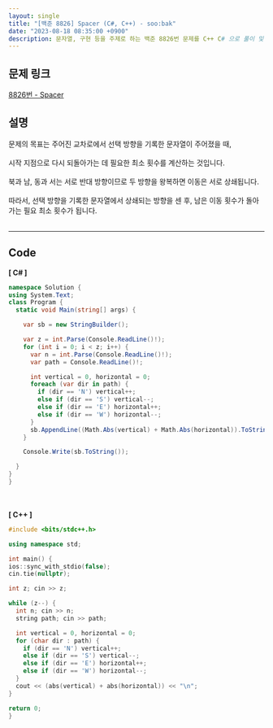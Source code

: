 ```yaml
---
layout: single
title: "[백준 8826] Spacer (C#, C++) - soo:bak"
date: "2023-08-18 08:35:00 +0900"
description: 문자열, 구현 등을 주제로 하는 백준 8826번 문제를 C++ C# 으로 풀이 및 해설
---
```


## 문제 링크
  [8826번 - Spacer](https://www.acmicpc.net/problem/8826)

## 설명
문제의 목표는 주어진 교차로에서 선택 방향을 기록한 문자열이 주어졌을 때, <br>
<br>
시작 지점으로 다시 되돌아가는 데 필요한 최소 횟수를 계산하는 것입니다. <br>
<br>
북과 남, 동과 서는 서로 반대 방향이므로 두 방향을 왕복하면 이동은 서로 상쇄됩니다.<br>
<br>
따라서, 선택 방향을 기록한 문자열에서 상쇄되는 방향을 센 후, 남은 이동 횟수가 돌아가는 필요 최소 횟수가 됩니다.<br>
<br>
- - -

## Code
<b>[ C# ] </b>
<br>

  ```c#
namespace Solution {
  using System.Text;
  class Program {
    static void Main(string[] args) {

      var sb = new StringBuilder();

      var z = int.Parse(Console.ReadLine()!);
      for (int i = 0; i < z; i++) {
        var n = int.Parse(Console.ReadLine()!);
        var path = Console.ReadLine()!;

        int vertical = 0, horizontal = 0;
        foreach (var dir in path) {
          if (dir == 'N') vertical++;
          else if (dir == 'S') vertical--;
          else if (dir == 'E') horizontal++;
          else if (dir == 'W') horizontal--;
        }
        sb.AppendLine((Math.Abs(vertical) + Math.Abs(horizontal)).ToString());
      }

      Console.Write(sb.ToString());

    }
  }
}
  ```
<br><br>
<b>[ C++ ] </b>
<br>

  ```c++
#include <bits/stdc++.h>

using namespace std;

int main() {
  ios::sync_with_stdio(false);
  cin.tie(nullptr);

  int z; cin >> z;

  while (z--) {
    int n; cin >> n;
    string path; cin >> path;

    int vertical = 0, horizontal = 0;
    for (char dir : path) {
      if (dir == 'N') vertical++;
      else if (dir == 'S') vertical--;
      else if (dir == 'E') horizontal++;
      else if (dir == 'W') horizontal--;
    }
    cout << (abs(vertical) + abs(horizontal)) << "\n";
  }

  return 0;
}
  ```
